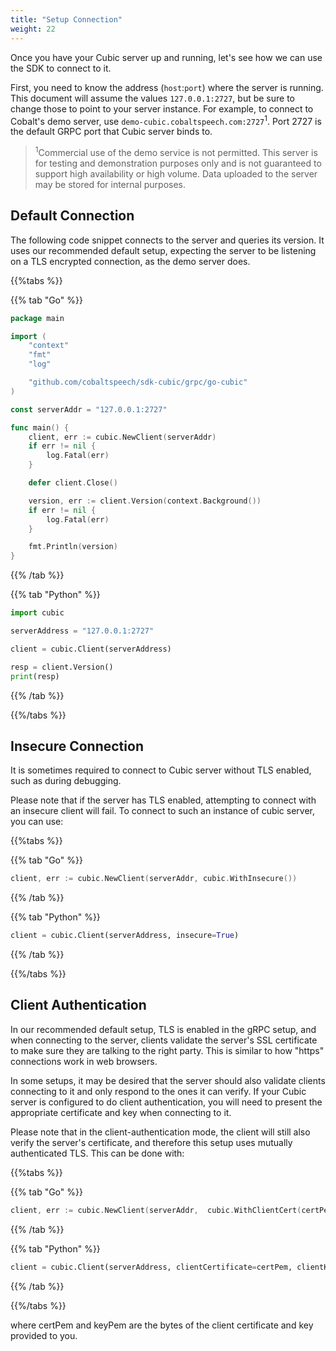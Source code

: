 ```yaml
---
title: "Setup Connection"
weight: 22
---
```


Once you have your Cubic server up and running, let's see how we can use the SDK
to connect to it.

<!--more-->

First, you need to know the address (`host`:`port`) where the server is running.
This document will assume the values `127.0.0.1:2727`, but be sure to change
those to point to your server instance. For example, to connect to Cobalt's demo server,
use `demo-cubic.cobaltspeech.com:2727`<sup>1</sup>.  Port 2727 is the default GRPC port that
Cubic server binds to.

> <sup>1</sup>Commercial use of the demo service is not permitted. This server is for testing and demonstration purposes only and is not guaranteed to support high availability or high volume. Data uploaded to the server may be stored for internal purposes.

## Default Connection

The following code snippet connects to the server and queries its version.  It uses our recommended 
default setup, expecting the server to be listening on a TLS encrypted connection,  as the demo 
server does.

{{%tabs %}}

{{% tab "Go" %}}
``` go
package main

import (
	"context"
	"fmt"
	"log"

	"github.com/cobaltspeech/sdk-cubic/grpc/go-cubic"
)

const serverAddr = "127.0.0.1:2727"

func main() {
	client, err := cubic.NewClient(serverAddr)
	if err != nil {
		log.Fatal(err)
	}

	defer client.Close()

	version, err := client.Version(context.Background())
	if err != nil {
		log.Fatal(err)
	}

	fmt.Println(version)
}
```
{{% /tab %}}

{{% tab "Python" %}}
``` python
import cubic

serverAddress = "127.0.0.1:2727"

client = cubic.Client(serverAddress)

resp = client.Version()
print(resp)
```
{{% /tab %}}

{{%/tabs %}}


## Insecure Connection

It is sometimes required to connect to Cubic server without TLS enabled, such as
during debugging. 

Please note that if the server has TLS enabled, attempting to connect with an
insecure client will fail.
To connect to such an instance of cubic server, you can use:

{{%tabs %}}

{{% tab "Go" %}}
``` go
client, err := cubic.NewClient(serverAddr, cubic.WithInsecure())
```
{{% /tab %}}

{{% tab "Python" %}}
``` python
client = cubic.Client(serverAddress, insecure=True)
```
{{% /tab %}}

{{%/tabs %}}

## Client Authentication

In our recommended default setup, TLS is enabled in the gRPC setup, and when
connecting to the server, clients validate the server's SSL certificate to make
sure they are talking to the right party.  This is similar to how "https"
connections work in web browsers.

In some setups, it may be desired that the server should also validate clients
connecting to it and only respond to the ones it can verify. If your Cubic
server is configured to do client authentication, you will need to present the
appropriate certificate and key when connecting to it.

Please note that in the client-authentication mode, the client will still also
verify the server's certificate, and therefore this setup uses mutually
authenticated TLS. This can be done with:

{{%tabs %}}

{{% tab "Go" %}}
``` go
client, err := cubic.NewClient(serverAddr,  cubic.WithClientCert(certPem, keyPem))
```
{{% /tab %}}

{{% tab "Python" %}}
``` python
client = cubic.Client(serverAddress, clientCertificate=certPem, clientKey=keyPem)
```
{{% /tab %}}

{{%/tabs %}}

where certPem and keyPem are the bytes of the client certificate and key
provided to you.


